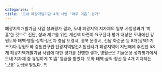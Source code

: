 ```yaml
---
categories: f
title: "도내 폐광개발기금 4개 사업 ‘매우 미흡’ 평가"
---
```

폐광지역개발기금 사업 성과평가 결과, 도내 폐광지역 지자체의 일부 사업성과가 ‘미흡’한 것으로 진단, 성과 제고를 위한 개선책 마련이 요구된다.평가 대상은 도내에선 강원도와 태백·영월·삼척·정선과 충남 보령시, 경북 문경시, 전남 화순군 등 8개(광역1·기초7)다.강원도와 강원연구원 탄광지역발전지원센터가 폐광지역이 지난해에 추진한 58개 폐광지역개발기금 사업에 대한 평가를 진행한 결과, 영월군은 기금운용 성과평가에서 도내 지자체 중 유일하게 ‘미흡’ 등급을 받았다. 도와 태백·삼척·정선 등 4개 지자체는 ‘보통’ 등급을 받았다. 특